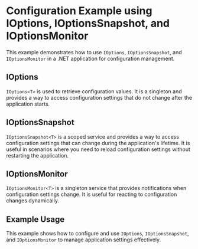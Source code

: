 # Configuration Example using IOptions, IOptionsSnapshot, and IOptionsMonitor

This example demonstrates how to use `IOptions`, `IOptionsSnapshot`, and `IOptionsMonitor` in a .NET application for configuration management.

## IOptions
`IOptions<T>` is used to retrieve configuration values. It is a singleton and provides a way to access configuration settings that do not change after the application starts.

## IOptionsSnapshot
`IOptionsSnapshot<T>` is a scoped service and provides a way to access configuration settings that can change during the application's lifetime. It is useful in scenarios where you need to reload configuration settings without restarting the application.

## IOptionsMonitor
`IOptionsMonitor<T>` is a singleton service that provides notifications when configuration settings change. It is useful for reacting to configuration changes dynamically.

## Example Usage

This example shows how to configure and use `IOptions`, `IOptionsSnapshot`, and `IOptionsMonitor` to manage application settings effectively.
